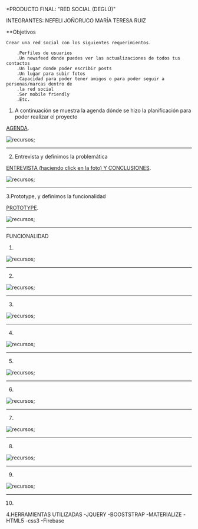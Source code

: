 *PRODUCTO FINAL: "RED SOCIAL (DEGLÚ)"

INTEGRANTES:
            NEFELI JOÑORUCO
            MARÍA TERESA RUIZ

**Objetivos

    Crear una red social con los siguientes requerimientos.

        .Perfiles de usuarios
        .Un newsfeed donde puedes ver las actualizaciones de todos tus contactos
        .Un lugar donde poder escribir posts
        .Un lugar para subir fotos
        .Capacidad para poder tener amigos o para poder seguir a personas/marcas dentro de         
        .la red social
        .Ser mobile friendly
        .Etc.


1. A continuación se muestra la agenda dónde se hizo la planificación para poder realizar el proyecto

[AGENDA](https://www.canva.com/design/DACsEGjMckk/y4nRnK1IkqY--aqZvvX0lw/view?website "PLANIFICACION").


![recursos](assets/images/agenda.png);
_________________________________________________________________________

2. Entrevista y definimos la problemática

[ENTREVISTA (haciendo click en la foto) Y CONCLUSIONES](https://mariaruizq.github.io/entrevistas/).

![recursos](assets/images/entrevista.png);
_________________________________________________________________________

3.Prototype, y definimos la funcionalidad

[PROTOTYPE](https://mariaruizq.github.io/prototype-degl-n/).

![recursos](assets/images/prototype.png);
_________________________________________________________________________
FUNCIONALIDAD

1.
![recursos](assets/images/img1.png);
_____________________________________________________________________
2.
![recursos](assets/images/img2.png);
_________________________________________________________________________
3.
![recursos](assets/images/img3.png);
___________________________________________________________________________
4.
![recursos](assets/images/img4.png);
__________________________________________________________________________
5.
![recursos](assets/images/img5.png);
_________________________________________________________________________
6.
![recursos](assets/images/img6.png);
________________________________________________________________________
7.
![recursos](assets/images/img7.png);
___________________________________________________________________________
8.
![recursos](assets/images/img8.png);
__________________________________________________________________________
9.
![recursos](assets/images/img9.png);
____________________________________________________________________________
10.



4.HERRAMIENTAS UTILIZADAS
-JQUERY
-BOOSTSTRAP
-MATERIALIZE
-HTML5
-css3
-Firebase
